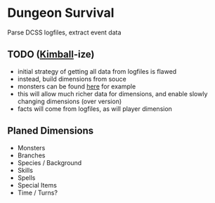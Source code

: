 Dungeon Survival
================

Parse DCSS logfiles, extract event data

## TODO ([Kimball](http://www.kimballgroup.com/about-kimball-group/)-ize)

- initial strategy of getting all data from logfiles is flawed
- instead, build dimensions from souce
- monsters can be found [here](https://gitorious.org/crawl/crawl/source/6a27b25230144e365fc34c2df531008eb760e700:crawl-ref/source/mon-data.h) for example
- this will allow much richer data for dimensions, and enable slowly changing dimensions (over version)
- facts will come from logfiles, as will player dimension

## Planed Dimensions
- Monsters
- Branches
- Species / Background
- Skills
- Spells
- Special Items
- Time / Turns?

